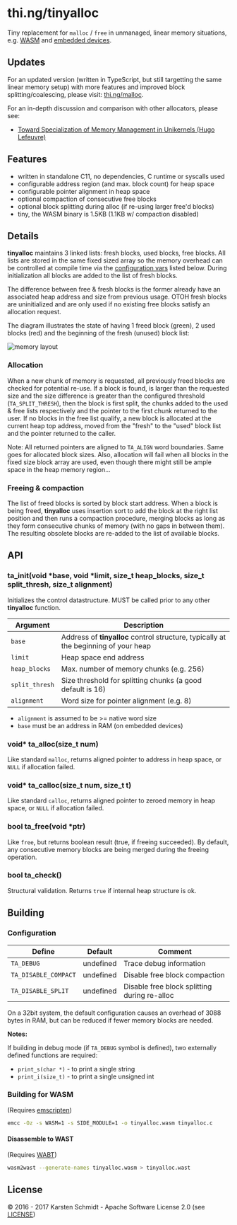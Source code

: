 # thi.ng/tinyalloc

Tiny replacement for `malloc` / `free` in unmanaged, linear memory situations, e.g. [WASM](http://webassembly.org) and [embedded devices](https://github.com/thi-ng/ws-ldn-12).

## Updates

For an updated version (written in TypeScript, but still targetting the same linear
memory setup) with more features and improved block splitting/coalescing, please visit:
[thi.ng/malloc](https://github.com/thi-ng/umbrella/tree/develop/packages/malloc).

For an in-depth discussion and comparison with other allocators, please see:

- [Toward Specialization of Memory
Management in Unikernels (Hugo Lefeuvre)](https://os.itec.kit.edu/downloads/2020_BA_Lefeuvre_Toward_Specialization_of_Memory_Management_in_Unikernels.pdf)

## Features

- written in standalone C11, no dependencies, C runtime or syscalls used
- configurable address region (and max. block count) for heap space
- configurable pointer alignment in heap space
- optional compaction of consecutive free blocks
- optional block splitting during alloc (if re-using larger free'd blocks)
- tiny, the WASM binary is 1.5KB (1.1KB w/ compaction disabled)

## Details

**tinyalloc** maintains 3 linked lists: fresh blocks, used blocks, free blocks. All lists are stored in the same fixed sized array so the memory overhead can be controlled at compile time via the [configuration vars](#configuration) listed below. During initialization all blocks are added to the list of fresh blocks.

The difference between free & fresh blocks is the former already have an associated heap address and size from previous usage. OTOH fresh blocks are uninitialized and are only used if no existing free blocks satisfy an allocation request.

The diagram illustrates the state of having 1 freed block (green), 2 used blocks (red) and the beginning of the fresh (unused) block list:

![memory layout](tinyalloc.png)

### Allocation

When a new chunk of memory is requested, all previously freed blocks are checked for potential re-use. If a block is found, is larger than the requested size and the size difference is greater than the configured threshold (`TA_SPLIT_THRESH`), then the block is first split, the chunks added to the used & free lists respectively and the pointer to the first chunk returned to the user. If no blocks in the free list qualify, a new block is allocated at the current heap top address, moved from the "fresh" to the "used" block list and the pointer returned to the caller.

Note: All returned pointers are aligned to `TA_ALIGN` word boundaries. Same goes for allocated block sizes. Also, allocation will fail when all blocks in the fixed size block array are used, even though there might still be ample space in the heap memory region...

### Freeing & compaction

The list of freed blocks is sorted by block start address. When a block is being freed, **tinyalloc** uses insertion sort to add the block at the right list position and then runs a compaction procedure, merging blocks as long as they form consecutive chunks of memory (with no gaps in between them). The resulting obsolete blocks are re-added to the list of available blocks.

## API

### ta\_init(void \*base, void \*limit, size_t heap_blocks, size_t split_thresh, size_t alignment)

Initializes the control datastructure. MUST be called prior to any other **tinyalloc** function.

| Argument | Description |
|----------|-------------|
| `base` | Address of **tinyalloc** control structure, typically at the beginning of your heap |
| `limit` | Heap space end address |
| `heap_blocks`  | Max. number of memory chunks (e.g. 256) |
| `split_thresh` | Size threshold for splitting chunks (a good default is 16) |
| `alignment` | Word size for pointer alignment (e.g. 8) |

- `alignment` is assumed to be >= native word size
- `base` must be an address in RAM (on embedded devices)

### void* ta\_alloc(size\_t num)

Like standard `malloc`, returns aligned pointer to address in heap space, or `NULL` if allocation failed.

### void* ta\_calloc(size\_t num, size\_t t)

Like standard `calloc`, returns aligned pointer to zeroed memory in heap space, or `NULL` if allocation failed.

### bool ta\_free(void \*ptr)

Like `free`, but returns boolean result (true, if freeing succeeded). By default, any consecutive memory blocks are being merged during the freeing operation.

### bool ta\_check()

Structural validation. Returns `true` if internal heap structure is ok.

## Building

### Configuration

| Define | Default | Comment |
|--------|---------|---------|
| `TA_DEBUG` | undefined | Trace debug information |
| `TA_DISABLE_COMPACT` | undefined | Disable free block compaction |
| `TA_DISABLE_SPLIT` | undefined | Disable free block splitting during re-alloc |

On a 32bit system, the default configuration causes an overhead of 3088 bytes in RAM, but can be reduced if fewer memory blocks are needed.

**Notes:**

If building in debug mode (if `TA_DEBUG` symbol is defined), two externally defined functions are required:

- `print_s(char *)` - to print a single string
- `print_i(size_t)` - to print a single unsigned int

### Building for WASM

(Requires [emscripten](http://emscripten.org))

```sh
emcc -Oz -s WASM=1 -s SIDE_MODULE=1 -o tinyalloc.wasm tinyalloc.c
```

#### Disassemble to WAST

(Requires [WABT](https://github.com/WebAssembly/wabt))

```sh
wasm2wast --generate-names tinyalloc.wasm > tinyalloc.wast
```

## License

&copy; 2016 - 2017 Karsten Schmidt - Apache Software License 2.0 (see [LICENSE](./LICENSE))

